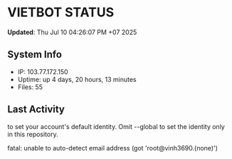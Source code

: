 # VIETBOT STATUS
**Updated**: Thu Jul 10 04:26:07 PM +07 2025

## System Info
- IP: 103.77.172.150
- Uptime: up 4 days, 20 hours, 13 minutes
- Files: 55

## Last Activity

to set your account's default identity.
Omit --global to set the identity only in this repository.

fatal: unable to auto-detect email address (got 'root@vinh3690.(none)')
